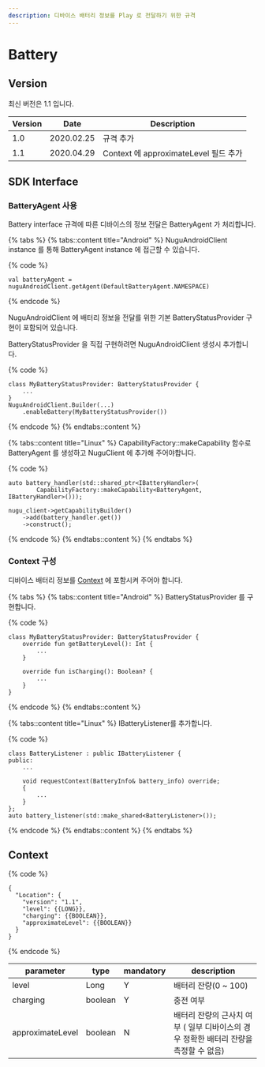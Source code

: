 ```yaml
---
description: 디바이스 배터리 정보를 Play 로 전달하기 위한 규격
---
```


# Battery

## Version

최신 버전은 1.1 입니다.

| Version | Date       | Description                      |
| ------- | ---------- | -------------------------------- |
| 1.0     | 2020.02.25 | 규격 추가                            |
| 1.1     | 2020.04.29 | Context 에 approximateLevel 필드 추가 |

## SDK Interface

### BatteryAgent 사용

Battery interface 규격에 따른 디바이스의 정보 전달은 BatteryAgent 가 처리합니다.

{% tabs %}
{% tabs::content title="Android" %}
NuguAndroidClient instance 를 통해 BatteryAgent instance 에 접근할 수 있습니다.

{% code %}
```
val batteryAgent = nuguAndroidClient.getAgent(DefaultBatteryAgent.NAMESPACE)
```
{% endcode %}

NuguAndroidClient 에 배터리 정보을 전달를 위한 기본 BatteryStatusProvider 구현이 포함되어 있습니다.

BatteryStatusProvider 을 직접 구현하려면 NuguAndroidClient 생성시 추가합니다.

{% code %}
```
class MyBatteryStatusProvider: BatteryStatusProvider {
    ...
}
NuguAndroidClient.Builder(...)
    .enableBattery(MyBatteryStatusProvider())
```
{% endcode %}
{% endtabs::content %}

{% tabs::content title="Linux" %}
CapabilityFactory::makeCapability 함수로 BatteryAgent 를 생성하고 NuguClient 에 추가해 주어야합니다.

{% code %}
```
auto battery_handler(std::shared_ptr<IBatteryHandler>(
        CapabilityFactory::makeCapability<BatteryAgent, IBatteryHandler>()));

nugu_client->getCapabilityBuilder()
    ->add(battery_handler.get())
    ->construct();
```
{% endcode %}
{% endtabs::content %}
{% endtabs %}

### Context 구성

디바이스 배터리 정보를 [Context](battery.md#context) 에 포함시켜 주어야 합니다.

{% tabs %}
{% tabs::content title="Android" %}
BatteryStatusProvider 를 구현합니다.

{% code %}
```
class MyBatteryStatusProvider: BatteryStatusProvider {
    override fun getBatteryLevel(): Int {
        ...
    }

    override fun isCharging(): Boolean? {
        ...
    }
}
```
{% endcode %}
{% endtabs::content %}

{% tabs::content title="Linux" %}
IBatteryListener를 추가합니다.

{% code %}
```
class BatteryListener : public IBatteryListener {
public:
    ...

    void requestContext(BatteryInfo& battery_info) override;
    {
        ...
    }
};
auto battery_listener(std::make_shared<BatteryListener>());
```
{% endcode %}
{% endtabs::content %}
{% endtabs %}

## Context

{% code %}
```
{
  "Location": {
    "version": "1.1",
    "level": {{LONG}},
    "charging": {{BOOLEAN}},
    "approximateLevel": {{BOOLEAN}}
  }
}
```
{% endcode %}

| parameter        | type    | mandatory | description                                        |
| ---------------- | ------- | --------- | -------------------------------------------------- |
| level            | Long    | Y         | 배터리 잔량(0 \~ 100)                                   |
| charging         | boolean | Y         | 충전 여부                                              |
| approximateLevel | boolean | N         | 배터리 잔량의 근사치 여부 ( 일부 디바이스의 경우 정확한 배터리 잔량을 측정할 수 없음) |
